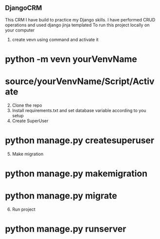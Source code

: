 ## DjangoCRM
This CRM I have build to practice my Django skills.
I have performed CRUD operations and used django jinja templated
To run this project locally on your computer

1. create vevn using command and activate it
# python -m vevn yourVenvName
# source/yourVenvName/Script/Activate

2. Clone the repo
3. Install requirements.txt and set database variable according to you setup
4. Create SuperUser
# python manage.py createsuperuser
5. Make migration
# python manage.py makemigration
# python manage.py migrate
6. Run project
# python manage.py runserver
